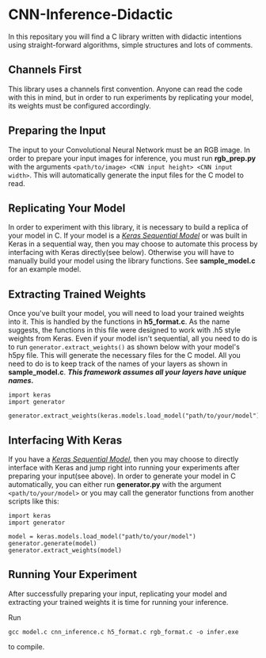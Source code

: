 # CNN-Inference-Didactic

In this repositary you will find a C library written with didactic intentions using straight-forward algorithms, simple structures and lots of comments.

## Channels First

This library uses a channels first convention. Anyone can read the code with this in mind, but in order to run experiments by replicating your model, its weights must be configured accordingly.

## Preparing the Input

The input to your Convolutional Neural Network must be an RGB image. In order to prepare your input images for inference, you must run **rgb_prep.py** with the arguments `<path/to/image> <CNN input height> <CNN input width>`. This will automatically generate the input files for the C model to read.

## Replicating Your Model

In order to experiment with this library, it is necessary to build a replica of your model in C. If your model is a *[Keras Sequential Model](https://keras.io/models/sequential/)*  or was built in Keras in a sequential way, then you may choose to automate this process by interfacing with Keras directly(see below). Otherwise you will have to manually build your model using the library functions. See **sample_model.c** for an example model.

## Extracting Trained Weights

Once you've built your model, you will need to load your trained weights into it. This is handled by the functions in **h5_format.c**. As the name suggests, the functions in this file were designed to work with .h5 style weights from Keras. Even if your model isn't sequential, all you need to do is to run `generator.extract_weights()` as shown below with your model's h5py file. This will generate the necessary files for the C model. All you need to do is to keep track of the names of your layers as shown in **sample_model.c**. **_This framework assumes all your layers have unique names._**

	import keras
	import generator

	generator.extract_weights(keras.models.load_model("path/to/your/model"))


## Interfacing With Keras

If you have a *[Keras Sequential Model](https://keras.io/models/sequential/)*, then you may choose to directly interface with Keras and jump right into running your experiments after preparing your input(see above). In order to generate your model in C automatically, you can either run **generator.py** with the argument `<path/to/your/model>` or you may call the generator functions from another scripts like this:

	import keras
	import generator

	model = keras.models.load_model("path/to/your/model")
	generator.generate(model)
    generator.extract_weights(model)


## Running Your Experiment

After successfully preparing your input, replicating your model and extracting your trained weights it is time for running your inference.

Run

	gcc model.c cnn_inference.c h5_format.c rgb_format.c -o infer.exe

to compile.